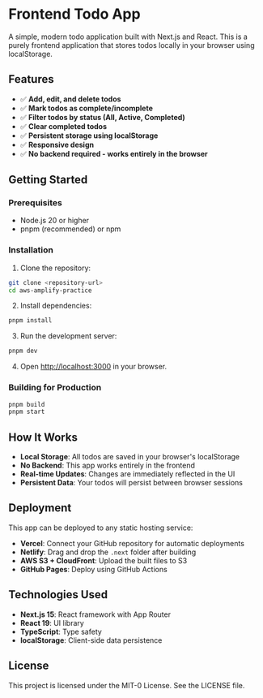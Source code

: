 # Frontend Todo App

A simple, modern todo application built with Next.js and React. This is a purely frontend application that stores todos locally in your browser using localStorage.

## Features

- ✅ **Add, edit, and delete todos**
- ✅ **Mark todos as complete/incomplete**
- ✅ **Filter todos by status (All, Active, Completed)**
- ✅ **Clear completed todos**
- ✅ **Persistent storage using localStorage**
- ✅ **Responsive design**
- ✅ **No backend required - works entirely in the browser**

## Getting Started

### Prerequisites

- Node.js 20 or higher
- pnpm (recommended) or npm

### Installation

1. Clone the repository:
```bash
git clone <repository-url>
cd aws-amplify-practice
```

2. Install dependencies:
```bash
pnpm install
```

3. Run the development server:
```bash
pnpm dev
```

4. Open [http://localhost:3000](http://localhost:3000) in your browser.

### Building for Production

```bash
pnpm build
pnpm start
```

## How It Works

- **Local Storage**: All todos are saved in your browser's localStorage
- **No Backend**: This app works entirely in the frontend
- **Real-time Updates**: Changes are immediately reflected in the UI
- **Persistent Data**: Your todos will persist between browser sessions

## Deployment

This app can be deployed to any static hosting service:

- **Vercel**: Connect your GitHub repository for automatic deployments
- **Netlify**: Drag and drop the `.next` folder after building
- **AWS S3 + CloudFront**: Upload the built files to S3
- **GitHub Pages**: Deploy using GitHub Actions

## Technologies Used

- **Next.js 15**: React framework with App Router
- **React 19**: UI library
- **TypeScript**: Type safety
- **localStorage**: Client-side data persistence

## License

This project is licensed under the MIT-0 License. See the LICENSE file.